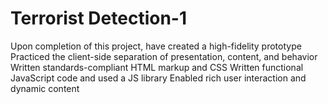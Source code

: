 # Terrorist Detection-1
Upon completion of this project, have  created a high-fidelity prototype Practiced the client-side separation of presentation, content, and behavior Written standards-compliant HTML markup and CSS Written functional JavaScript code and used a JS library Enabled rich user interaction and dynamic content
